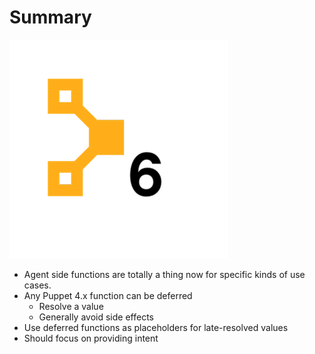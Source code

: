 <!SLIDE center>
# Summary

![.float_right Puppet 6](/_images/puppet6.png)

* Agent side functions are totally a thing now for specific kinds of use cases.
* Any Puppet 4.x function can be deferred
    * Resolve a value
    * Generally avoid side effects
* Use deferred functions as placeholders for late-resolved values
* Should focus on providing intent

